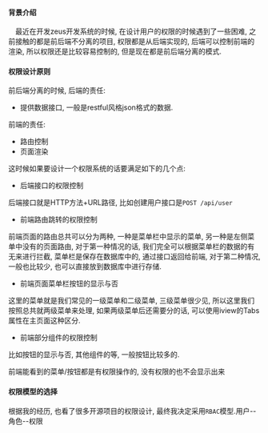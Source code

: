 #### 背景介绍

&emsp;最近在开发zeus开发系统的时候, 在设计用户的权限的时候遇到了一些困难, 之前接触的都是前后端不分离的项目, 权限都是从后端实现的, 后端可以控制前端的渲染, 所以权限还是比较容易控制的, 但是现在都是前后端分离的模式.


#### 权限设计原则

前后端分离的时候, 后端的责任:

* 提供数据接口, 一般是restful风格json格式的数据.

前端的责任: 

* 路由控制
* 页面渲染

这时候如果要设计一个权限系统的话要满足如下的几个点:

* 后端接口的权限控制

后端接口就是HTTP方法+URL路径, 比如创建用户接口是`POST /api/user`

* 前端路由跳转的权限控制

前端页面的路由总共可以分为两种, 一种是菜单栏中显示的菜单, 另一种是左侧菜单中没有的页面路由, 对于第一种情况的话, 我们完全可以根据菜单栏的数据的有无来进行拦截, 菜单栏是保存在数据库中的, 通过接口返回给前端, 对于第二种情况, 一般也比较少, 也可以直接放到数据库中进行存储.

* 前端页面菜单栏按钮的显示与否

这里的菜单就是我们常见的一级菜单和二级菜单, 三级菜单很少见, 所以这里我们按照总共就两级菜单来处理, 如果两级菜单后还需要分的话, 可以使用iview的Tabs属性在主页面这种区分.

* 前端部分组件的权限控制

比如按钮的显示与否, 其他组件的等, 一般按钮比较多的.

前端能看到的菜单/按钮都是有权限操作的, 没有权限的也不会显示出来

#### 权限模型的选择

根据我的经历, 也看了很多开源项目的权限设计, 最终我决定采用`RBAC`模型.用户--角色--权限



